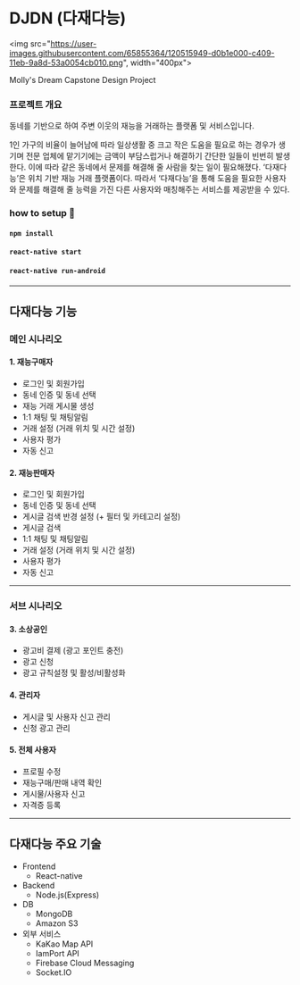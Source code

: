 # DJDN (다재다능)

<img src="https://user-images.githubusercontent.com/65855364/120515949-d0b1e000-c409-11eb-9a8d-53a0054cb010.png", width="400px">

Molly's Dream Capstone Design Project


### 프로젝트 개요
동네를 기반으로 하여 주변 이웃의 재능을 거래하는 플랫폼 및 서비스입니다.

1인 가구의 비율이 늘어남에 따라 일상생활 중 크고 작은 도움을 필요로 하는 경우가 생기며 전문 업체에 맡기기에는 금액이 부담스럽거나 해결하기 간단한 일들이 빈번히 발생한다.  이에 따라 같은 동네에서 문제를 해결해 줄 사람을 찾는 일이 필요해졌다.
‘다재다능’은 위치 기반 재능 거래 플랫폼이다. 따라서 ‘다재다능’을 통해 도움을 필요한 사용자와 문제를 해결해 줄 능력을 가진 다른 사용자와 매칭해주는 서비스를 제공받을 수 있다.


### how to setup 📱
#### ```npm install```
#### ```react-native start```
#### ```react-native run-android```

---------------------------------------
## 다재다능 기능

### 메인 시나리오
#### 1. 재능구매자
- 로그인 및 회원가입
- 동네 인증 및 동네 선택
- 재능 거래 게시물 생성
- 1:1 채팅 및 채팅알림
- 거래 설정 (거래 위치 및 시간 설정)
- 사용자 평가
- 자동 신고

#### 2. 재능판매자
- 로그인 및 회원가입
- 동네 인증 및 동네 선택
- 게시글 검색 반경 설정 (+ 필터 및 카테고리 설정)
- 게시글 검색
- 1:1 채팅 및 채팅알림
- 거래 설정 (거래 위치 및 시간 설정)
- 사용자 평가
- 자동 신고
-----------------------------------------------------
### 서브 시나리오

#### 3. 소상공인
- 광고비 결제 (광고 포인트 충전)
- 광고 신청
- 광고 규칙설정 및 활성/비활성화

#### 4. 관리자
- 게시글 및 사용자 신고 관리
- 신청 광고 관리

#### 5. 전체 사용자
- 프로필 수정
- 재능구매/판매 내역 확인
- 게시물/사용자 신고
- 자격증 등록
-----------------------------------------------------

## 다재다능 주요 기술

- Frontend
    - React-native
- Backend
    - Node.js(Express)
- DB
    - MongoDB
    - Amazon S3
- 외부 서비스
    - KaKao Map API
    - IamPort API
    - Firebase Cloud Messaging
    - Socket.IO



